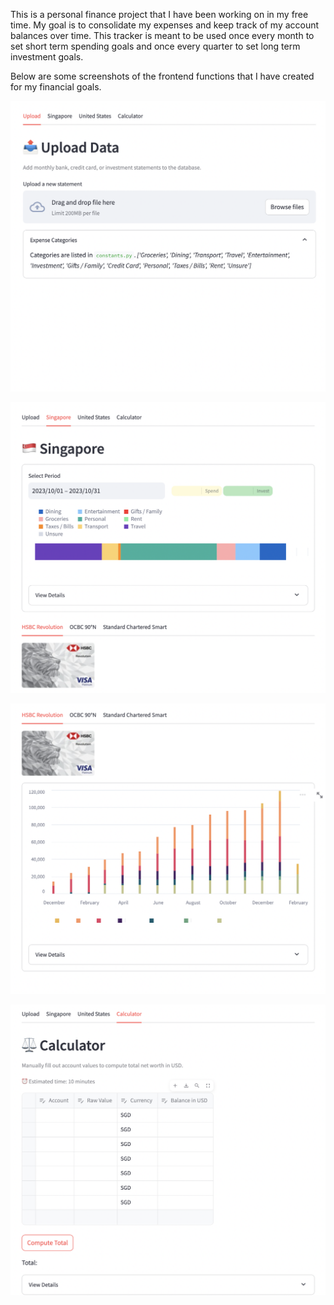 This is a personal finance project that I have been working on in my free time. My goal is to consolidate my expenses and keep track of my account balances over time. This tracker is meant to be used once every month to set short term spending goals and once every quarter to set long term investment goals.

Below are some screenshots of the frontend functions that I have created for my financial goals.

![Alt text](screenshots/upload.png "Statement Upload Page")

![Alt text](screenshots/expense-example.png "Expense Tracker")

![Alt text](screenshots/balance-example.png "Balance Viewer")

![Alt text](screenshots/calculator.png "Net Worth Calculator Page")

